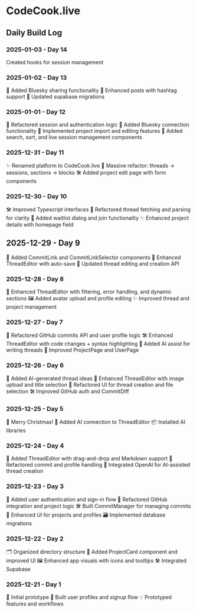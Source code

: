 # CodeCook.live

## Daily Build Log

### 2025-01-03 - Day 14
Created hooks for session management

### 2025-01-02 - Day 13
🔗 Added Bluesky sharing functionality
📄 Enhanced posts with hashtag support
📂 Updated supabase migrations

### 2025-01-01 - Day 12
🔄 Refactored session and authentication logic
🦋 Added Bluesky connection functionality
📄 Implemented project import and editing features
🔧 Added search, sort, and live session management components

### 2025-12-31 - Day 11
✨ Renamed platform to CodeCook.live
🔄 Massive refactor: threads → sessions, sections → blocks
🛠 Added project edit page with form components

### 2025-12-30 - Day 10
🛠 Improved Typescript interfaces
📄 Refactored thread fetching and parsing for clarity
🔗 Added waitlist dialog and join functionality
✨ Enhanced project details with homepage field

## 2025-12-29 - Day 9
🔗 Added CommitLink and CommitLinkSelector components
📝 Enhanced ThreadEditor with auto-save
🔄 Updated thread editing and creation API

### 2025-12-28 - Day 8
📄 Enhanced ThreadEditor with filtering, error handling, and dynamic sections
🖼 Added avatar upload and profile editing
✨ Improved thread and project management

### 2025-12-27 - Day 7
🔄 Refactored GitHub commits API and user profile logic
🛠 Enhanced ThreadEditor with code changes + syntax highlighting
🤖 Added AI assist for writing threads
📄 Improved ProjectPage and UserPage

### 2025-12-26 - Day 6
🤖 Added AI-generated thread ideas
📄 Enhanced ThreadEditor with image upload and title selection
🔄 Refactored UI for thread creation and file selection
🛠 Improved GitHub auth and CommitDiff

### 2025-12-25 - Day 5
🎅 Merry Christmas!
🤖 Added AI connection to ThreadEditor
📦 Installed AI libraries

### 2025-12-24 - Day 4
📝 Added ThreadEditor with drag-and-drop and Markdown support
🔄 Refactored commit and profile handling
🤖 Integrated OpenAI for AI-assisted thread creation

### 2025-12-23 - Day 3
👤 Added user authentication and sign-in flow
🔄 Refactored GitHub integration and project logic
🛠 Built CommitManager for managing commits
📄 Enhanced UI for projects and profiles
🗃 Implemented database migrations

### 2025-12-22 - Day 2
🗂 Organized directory structure
📄 Added ProjectCard component and improved UI
🖼 Enhanced app visuals with icons and tooltips
🛠 Integrated Supabase

### 2025-12-21 - Day 1
🚀 Initial prototype
👤 Built user profiles and signup flow
💡 Prototyped features and workflows




